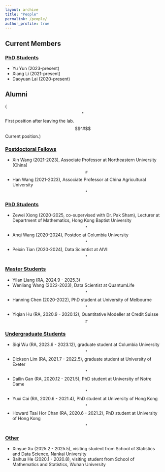 ```yaml
---
layout: archive
title: "People"
permalink: /people/
author_profile: true
---
```




##  Current Members

### <u>PhD Students</u>
- Yu Yun (2023-present)
- Xiang Li (2021-present)
- Daoyuan Lai (2020-present)





## Alumni
($$^*$$First position after leaving the lab. $$^#$$Current position.)

### <u>Postdoctoral Fellows</u>
-  Xin Wang (2021-2023),  Associate  Professor at Northeastern University (China)$$^\#$$
-  Han Wang (2021-2023), Associate Professor at China Agricultural University$$^*$$ 


### <u>PhD Students</u>
<!--
|   Name    |    First Position|  Thesis Title   |
| -------------  |-------------      |-------------| 
| Peixin Tian (2020-2024, co-supervised with Dr. Zhonghua Liu) | Data scientist at AIVI | Development of bioinformatic tools for enhanced prediction and variable selection in genetic studies |
|Anqi Wang (2020-2024, co-supervised with Dr. Zhonghua Liu)| Postdoc at Columbia University|Statistical methods for causal inference and bias correction in genetic studies|
|Zewei Xiong (2020-2025, co-supervised with Dr. Pak Sham)| Lecturer at  Department of Mathematics, Hong Kong Baptist University| Exploring statistical methods for estimating heritability, functional enrichment and polygenic risk score using summary GWAS data in complex traits | 
-->


- Zewei Xiong (2020-2025, co-supervised with Dr. Pak Sham), Lecturer at  Department of Mathematics, Hong Kong Baptist University$$^*$$
- Anqi Wang (2020-2024), Postdoc at Columbia University$$^*$$
- Peixin Tian (2020-2024), Data Scientist at AIVI$$^*$$  


### <u>Master Students</u>
-  Yilan Liang (RA, 2024.9 - 2025.3)
- Wenliang Wang (2022-2023), Data Scientist at QuantumLife$$^*$$
- Hanning Chen (2020-2022), PhD student at  University of Melbourne$$^*$$
-  Yiqian Hu (RA, 2020.9 - 2020.12), Quantitative Modeller  at Credit Suisse$$^\#$$


### <u>Undergraduate Students</u>
- Siqi Wu (RA, 2023.6 - 2023.12), graduate student at Columbia University$$^*$$
-  Dickson Lim (RA, 2021.7 - 2022.5), graduate student at University of Exeter$$^*$$
-  Dailin Gan (RA, 2020.12 - 2021.5), PhD student at  University of Notre Dame$$^*$$
- Yuxi Cai (RA, 2020.6 - 2021.4), PhD student at University of Hong Kong$$^*$$
- Howard Tsai Hor  Chan (RA, 2020.6 - 2021.2), PhD student at University of Hong Kong$$^*$$



### <u>Other</u>
-  Xinyue Xu (2025.2 - 2025.5), visiting student from School of Statistics and Data Science, Nankai University
-  Baihua He (2020.1 - 2020.8), visiting student from School of Mathematics and Statistics, Wuhan University

